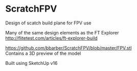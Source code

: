 # ScratchFPV
Design of scatch build plane for FPV use

Many of the same design elements as the FT Explorer
<br />
http://flitetest.com/articles/ft-explorer-build

https://github.com/bbarber/ScratchFPV/blob/master/FPV.stl
<br />
Contains a 3D preview of the model

Built using SketchUp v16
